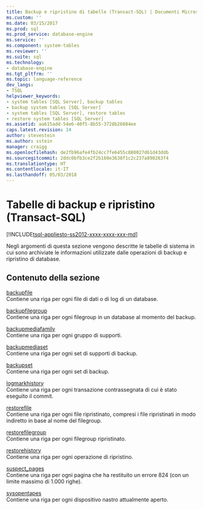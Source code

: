 ```yaml
---
title: Backup e ripristino di tabelle (Transact-SQL) | Documenti Microsoft
ms.custom: ''
ms.date: 03/15/2017
ms.prod: sql
ms.prod_service: database-engine
ms.service: ''
ms.component: system-tables
ms.reviewer: ''
ms.suite: sql
ms.technology:
- database-engine
ms.tgt_pltfrm: ''
ms.topic: language-reference
dev_langs:
- TSQL
helpviewer_keywords:
- system tables [SQL Server], backup tables
- backup system tables [SQL Server]
- system tables [SQL Server], restore tables
- restore system tables [SQL Server]
ms.assetid: aa615add-54e6-40f5-8b55-3728b26884ee
caps.latest.revision: 14
author: stevestein
ms.author: sstein
manager: craigg
ms.openlocfilehash: de2fb96afe4fb24cc7fe6455c880027d61d43ddb
ms.sourcegitcommit: 2ddc0bfb3ce2f2b160e3638f1c2c237a898263f4
ms.translationtype: HT
ms.contentlocale: it-IT
ms.lasthandoff: 05/03/2018
---
```

# <a name="backup-and-restore-tables-transact-sql"></a>Tabelle di backup e ripristino (Transact-SQL)
[!INCLUDE[tsql-appliesto-ss2012-xxxx-xxxx-xxx-md](../../includes/tsql-appliesto-ss2012-xxxx-xxxx-xxx-md.md)]

  Negli argomenti di questa sezione vengono descritte le tabelle di sistema in cui sono archiviate le informazioni utilizzate dalle operazioni di backup e ripristino di database.  
  
## <a name="in-this-section"></a>Contenuto della sezione  
 [backupfile](../../relational-databases/system-tables/backupfile-transact-sql.md)  
 Contiene una riga per ogni file di dati o di log di un database.  
  
 [backupfilegroup](../../relational-databases/system-tables/backupfilegroup-transact-sql.md)  
 Contiene una riga per ogni filegroup in un database al momento del backup.  
  
 [backupmediafamily](../../relational-databases/system-tables/backupmediafamily-transact-sql.md)  
 Contiene una riga per ogni gruppo di supporti.  
  
 [backupmediaset](../../relational-databases/system-tables/backupmediaset-transact-sql.md)  
 Contiene una riga per ogni set di supporti di backup.  
  
 [backupset](../../relational-databases/system-tables/backupset-transact-sql.md)  
 Contiene una riga per ogni set di backup.  
  
 [logmarkhistory](../../relational-databases/system-tables/logmarkhistory-transact-sql.md)  
 Contiene una riga per ogni transazione contrassegnata di cui è stato eseguito il commit.  
  
 [restorefile](../../relational-databases/system-tables/restorefile-transact-sql.md)  
 Contiene una riga per ogni file ripristinato, compresi i file ripristinati in modo indiretto in base al nome del filegroup.  
  
 [restorefilegroup](../../relational-databases/system-tables/restorefilegroup-transact-sql.md)  
 Contiene una riga per ogni filegroup ripristinato.  
  
 [restorehistory](../../relational-databases/system-tables/restorehistory-transact-sql.md)  
 Contiene una riga per ogni operazione di ripristino.  
  
 [suspect_pages](../../relational-databases/system-tables/suspect-pages-transact-sql.md)  
 Contiene una riga per ogni pagina che ha restituito un errore 824 (con un limite massimo di 1.000 righe).  
  
 [sysopentapes](../../relational-databases/system-tables/sysopentapes-transact-sql.md)  
 Contiene una riga per ogni dispositivo nastro attualmente aperto.  
  
  
